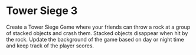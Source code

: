 # Tower Siege 3

Create a Tower Siege Game where your friends can throw a rock at a group of stacked objects and crash them. Stacked objects disappear when hit by the rock. Update the background of the game based on day or night time and keep track of the player scores.